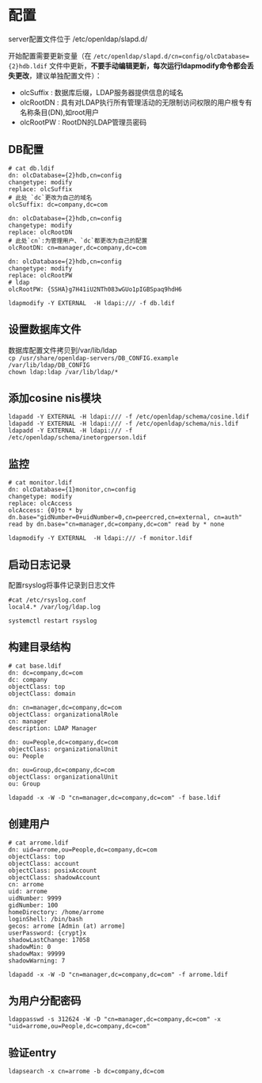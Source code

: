 # 配置

server配置文件位于 /etc/openldap/slapd.d/ <br>

开始配置需要更新变量（在 `/etc/openldap/slapd.d/cn=config/olcDatabase={2}hdb.ldif` 文件中更新，**不要手动编辑更新，每次运行ldapmodify命令都会丢失更改**，建议单独配置文件）：<br>
* olcSuffix : 数据库后缀，LDAP服务器提供信息的域名
* olcRootDN : 具有对LDAP执行所有管理活动的无限制访问权限的用户根专有名称条目(DN),如root用户
* olcRootPW : RootDN的LDAP管理员密码

DB配置
-------
```
# cat db.ldif
dn: olcDatabase={2}hdb,cn=config
changetype: modify
replace: olcSuffix
# 此处 `dc`更改为自己的域名
olcSuffix: dc=company,dc=com

dn: olcDatabase={2}hdb,cn=config
changetype: modify
replace: olcRootDN
# 此处`cn`:为管理用户、`dc`都更改为自己的配置
olcRootDN: cn=manager,dc=company,dc=com

dn: olcDatabase={2}hdb,cn=config
changetype: modify
replace: olcRootPW
# ldap
olcRootPW: {SSHA}g7H41iU2NTh083wGUo1pIGBSpaq9hdH6
```
`ldapmodify -Y EXTERNAL  -H ldapi:/// -f db.ldif`<br>

设置数据库文件
-----------
数据库配置文件拷贝到/var/lib/ldap <br>
`cp /usr/share/openldap-servers/DB_CONFIG.example /var/lib/ldap/DB_CONFIG`<br>
`chown ldap:ldap /var/lib/ldap/*`

添加cosine nis模块
---------------
`ldapadd -Y EXTERNAL -H ldapi:/// -f /etc/openldap/schema/cosine.ldif`<br>
`ldapadd -Y EXTERNAL -H ldapi:/// -f /etc/openldap/schema/nis.ldif`<br>
`ldapadd -Y EXTERNAL -H ldapi:/// -f /etc/openldap/schema/inetorgperson.ldif`<br>

监控
-----
```
# cat monitor.ldif
dn: olcDatabase={1}monitor,cn=config
changetype: modify
replace: olcAccess
olcAccess: {0}to * by dn.base="gidNumber=0+uidNumber=0,cn=peercred,cn=external, cn=auth" read by dn.base="cn=manager,dc=company,dc=com" read by * none
```
`ldapmodify -Y EXTERNAL  -H ldapi:/// -f monitor.ldif`<br>

启动日志记录
---------
配置rsyslog将事件记录到日志文件<br>
```
#cat /etc/rsyslog.conf
local4.* /var/log/ldap.log
```
`systemctl restart rsyslog`

构建目录结构
---------
```
# cat base.ldif
dn: dc=company,dc=com
dc: company
objectClass: top
objectClass: domain

dn: cn=manager,dc=company,dc=com
objectClass: organizationalRole
cn: manager
description: LDAP Manager

dn: ou=People,dc=company,dc=com
objectClass: organizationalUnit
ou: People

dn: ou=Group,dc=company,dc=com
objectClass: organizationalUnit
ou: Group
```
`ldapadd -x -W -D "cn=manager,dc=company,dc=com" -f base.ldif`<br>

创建用户
-------
```
# cat arrome.ldif
dn: uid=arrome,ou=People,dc=company,dc=com
objectClass: top
objectClass: account
objectClass: posixAccount
objectClass: shadowAccount
cn: arrome
uid: arrome
uidNumber: 9999
gidNumber: 100
homeDirectory: /home/arrome
loginShell: /bin/bash
gecos: arrome [Admin (at) arrome]
userPassword: {crypt}x
shadowLastChange: 17058
shadowMin: 0
shadowMax: 99999
shadowWarning: 7
```
`ldapadd -x -W -D "cn=manager,dc=company,dc=com" -f arrome.ldif`<br>

为用户分配密码
---------
`ldappasswd -s 312624 -W -D "cn=manager,dc=company,dc=com" -x "uid=arrome,ou=People,dc=company,dc=com"`

验证entry
-------
`ldapsearch -x cn=arrome -b dc=company,dc=com`
